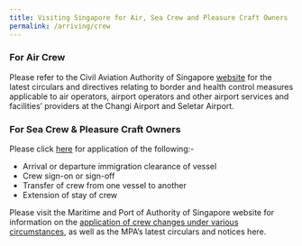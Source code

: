 ```yaml
---
title: Visiting Singapore for Air, Sea Crew and Pleasure Craft Owners
permalink: /arriving/crew
---
```

### For Air Crew

Please refer to the Civil Aviation Authority of Singapore <a href="https://www.caas.gov.sg/legislation-regulations/covid-19-publications">website</a> for the latest circulars and directives relating to border and health control measures applicable to air operators, airport operators and other airport services and facilities’ providers at the Changi Airport and Seletar Airport.

### For Sea Crew & Pleasure Craft Owners

Please click <a href="">here</a> for application of the following:-
<ul style="list-style-type: disc;">
	<li>Arrival or departure immigration clearance of vessel</li>
	<li>Crew sign-on or sign-off</li>
	<li>Transfer of crew from one vessel to another</li>
	<li>Extension of stay of crew</li>
</ul>

Please visit the Maritime and Port of Authority of Singapore website for information on the <a href="">application of crew changes under various circumstances</a>, as well as the MPA’s latest circulars and notices </a> here.